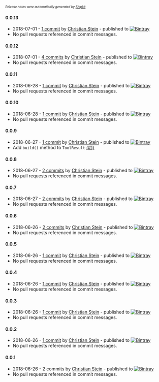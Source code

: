 <sup><sup>*Release notes were automatically generated by [Shipkit](http://shipkit.org/)*</sup></sup>

#### 0.0.13
 - 2018-07-01 - [1 commit](https://github.com/sormuras/bartholdy/compare/v0.0.12...v0.0.13) by [Christian Stein](https://github.com/sormuras) - published to [![Bintray](https://img.shields.io/badge/Bintray-0.0.13-green.svg)](https://bintray.com/sormuras/maven/bartholdy/0.0.13)
 - No pull requests referenced in commit messages.

#### 0.0.12
 - 2018-07-01 - [4 commits](https://github.com/sormuras/bartholdy/compare/v0.0.11...v0.0.12) by [Christian Stein](https://github.com/sormuras) - published to [![Bintray](https://img.shields.io/badge/Bintray-0.0.12-green.svg)](https://bintray.com/sormuras/maven/bartholdy/0.0.12)
 - No pull requests referenced in commit messages.

#### 0.0.11
 - 2018-06-28 - [1 commit](https://github.com/sormuras/bartholdy/compare/v0.0.10...v0.0.11) by [Christian Stein](https://github.com/sormuras) - published to [![Bintray](https://img.shields.io/badge/Bintray-0.0.11-green.svg)](https://bintray.com/sormuras/maven/bartholdy/0.0.11)
 - No pull requests referenced in commit messages.

#### 0.0.10
 - 2018-06-28 - [1 commit](https://github.com/sormuras/bartholdy/compare/v0.0.9...v0.0.10) by [Christian Stein](https://github.com/sormuras) - published to [![Bintray](https://img.shields.io/badge/Bintray-0.0.10-green.svg)](https://bintray.com/sormuras/maven/bartholdy/0.0.10)
 - No pull requests referenced in commit messages.

#### 0.0.9
 - 2018-06-27 - [1 commit](https://github.com/sormuras/bartholdy/compare/v0.0.8...v0.0.9) by [Christian Stein](https://github.com/sormuras) - published to [![Bintray](https://img.shields.io/badge/Bintray-0.0.9-green.svg)](https://bintray.com/sormuras/maven/bartholdy/0.0.9)
 - Add `build()` method to `ToolResult` [(#1)](https://github.com/sormuras/bartholdy/issues/1)

#### 0.0.8
 - 2018-06-27 - [2 commits](https://github.com/sormuras/bartholdy/compare/v0.0.7...v0.0.8) by [Christian Stein](https://github.com/sormuras) - published to [![Bintray](https://img.shields.io/badge/Bintray-0.0.8-green.svg)](https://bintray.com/sormuras/maven/bartholdy/0.0.8)
 - No pull requests referenced in commit messages.

#### 0.0.7
 - 2018-06-27 - [2 commits](https://github.com/sormuras/bartholdy/compare/v0.0.6...v0.0.7) by [Christian Stein](https://github.com/sormuras) - published to [![Bintray](https://img.shields.io/badge/Bintray-0.0.7-green.svg)](https://bintray.com/sormuras/maven/bartholdy/0.0.7)
 - No pull requests referenced in commit messages.

#### 0.0.6
 - 2018-06-26 - [2 commits](https://github.com/sormuras/bartholdy/compare/v0.0.5...v0.0.6) by [Christian Stein](https://github.com/sormuras) - published to [![Bintray](https://img.shields.io/badge/Bintray-0.0.6-green.svg)](https://bintray.com/sormuras/maven/bartholdy/0.0.6)
 - No pull requests referenced in commit messages.

#### 0.0.5
 - 2018-06-26 - [1 commit](https://github.com/sormuras/bartholdy/compare/v0.0.4...v0.0.5) by [Christian Stein](https://github.com/sormuras) - published to [![Bintray](https://img.shields.io/badge/Bintray-0.0.5-green.svg)](https://bintray.com/sormuras/maven/bartholdy/0.0.5)
 - No pull requests referenced in commit messages.

#### 0.0.4
 - 2018-06-26 - [1 commit](https://github.com/sormuras/bartholdy/compare/v0.0.3...v0.0.4) by [Christian Stein](https://github.com/sormuras) - published to [![Bintray](https://img.shields.io/badge/Bintray-0.0.4-green.svg)](https://bintray.com/sormuras/maven/bartholdy/0.0.4)
 - No pull requests referenced in commit messages.

#### 0.0.3
 - 2018-06-26 - [1 commit](https://github.com/sormuras/bartholdy/compare/v0.0.2...v0.0.3) by [Christian Stein](https://github.com/sormuras) - published to [![Bintray](https://img.shields.io/badge/Bintray-0.0.3-green.svg)](https://bintray.com/sormuras/maven/bartholdy/0.0.3)
 - No pull requests referenced in commit messages.

#### 0.0.2
 - 2018-06-26 - [1 commit](https://github.com/sormuras/bartholdy/compare/v0.0.1...v0.0.2) by [Christian Stein](https://github.com/sormuras) - published to [![Bintray](https://img.shields.io/badge/Bintray-0.0.2-green.svg)](https://bintray.com/sormuras/maven/bartholdy/0.0.2)
 - No pull requests referenced in commit messages.

#### 0.0.1
 - 2018-06-26 - 2 commits by [Christian Stein](https://github.com/sormuras) - published to [![Bintray](https://img.shields.io/badge/Bintray-0.0.1-green.svg)](https://bintray.com/sormuras/maven/sormuras-bartholdy/0.0.1)
 - No pull requests referenced in commit messages.

